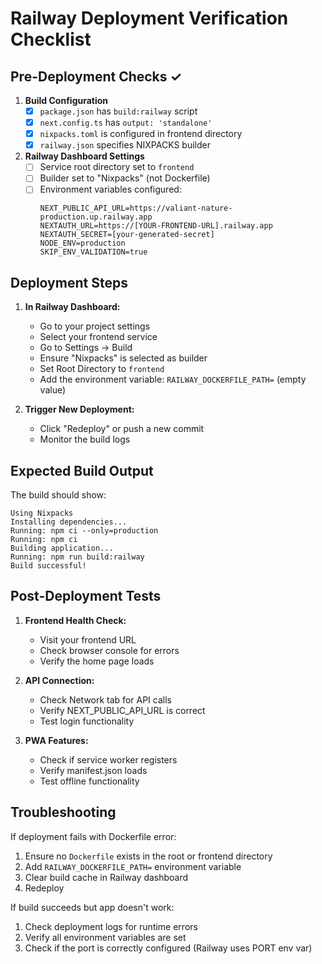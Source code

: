 # Railway Deployment Verification Checklist

## Pre-Deployment Checks ✓

1. **Build Configuration**
   - [x] `package.json` has `build:railway` script
   - [x] `next.config.ts` has `output: 'standalone'`
   - [x] `nixpacks.toml` is configured in frontend directory
   - [x] `railway.json` specifies NIXPACKS builder

2. **Railway Dashboard Settings**
   - [ ] Service root directory set to `frontend`
   - [ ] Builder set to "Nixpacks" (not Dockerfile)
   - [ ] Environment variables configured:
     ```
     NEXT_PUBLIC_API_URL=https://valiant-nature-production.up.railway.app
     NEXTAUTH_URL=https://[YOUR-FRONTEND-URL].railway.app
     NEXTAUTH_SECRET=[your-generated-secret]
     NODE_ENV=production
     SKIP_ENV_VALIDATION=true
     ```

## Deployment Steps

1. **In Railway Dashboard:**
   - Go to your project settings
   - Select your frontend service
   - Go to Settings → Build
   - Ensure "Nixpacks" is selected as builder
   - Set Root Directory to `frontend`
   - Add the environment variable: `RAILWAY_DOCKERFILE_PATH=` (empty value)

2. **Trigger New Deployment:**
   - Click "Redeploy" or push a new commit
   - Monitor the build logs

## Expected Build Output

The build should show:
```
Using Nixpacks
Installing dependencies...
Running: npm ci --only=production
Running: npm ci
Building application...
Running: npm run build:railway
Build successful!
```

## Post-Deployment Tests

1. **Frontend Health Check:**
   - Visit your frontend URL
   - Check browser console for errors
   - Verify the home page loads

2. **API Connection:**
   - Check Network tab for API calls
   - Verify NEXT_PUBLIC_API_URL is correct
   - Test login functionality

3. **PWA Features:**
   - Check if service worker registers
   - Verify manifest.json loads
   - Test offline functionality

## Troubleshooting

If deployment fails with Dockerfile error:
1. Ensure no `Dockerfile` exists in the root or frontend directory
2. Add `RAILWAY_DOCKERFILE_PATH=` environment variable
3. Clear build cache in Railway dashboard
4. Redeploy

If build succeeds but app doesn't work:
1. Check deployment logs for runtime errors
2. Verify all environment variables are set
3. Check if the port is correctly configured (Railway uses PORT env var)